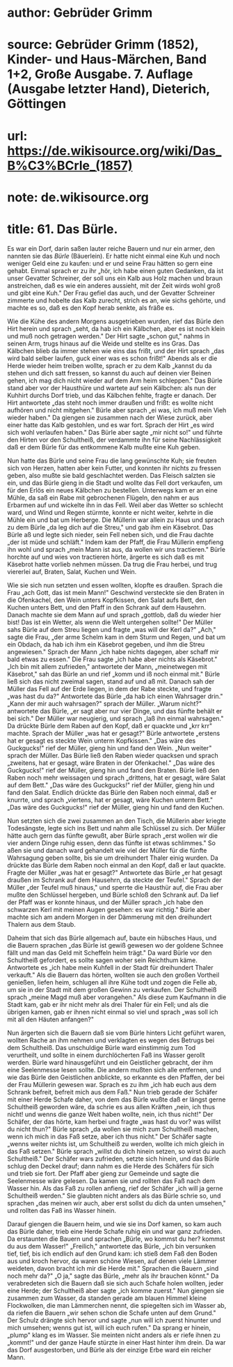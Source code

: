 # author: Gebrüder Grimm
# source: Gebrüder Grimm (1852), Kinder- und Haus-Märchen, Band 1+2, Große Ausgabe. 7. Auflage (Ausgabe letzter Hand), Dieterich, Göttingen
# url: https://de.wikisource.org/wiki/Das_B%C3%BCrle_(1857)
# note: de.wikisource.org
# title: 61. Das Bürle.

Es war ein Dorf, darin saßen lauter reiche Bauern und nur ein armer, den nannten sie das *Bürle* (Bäuerlein). Er hatte nicht einmal eine Kuh und noch weniger Geld eine zu kaufen: und er und seine Frau hätten so gern eine gehabt. Einmal sprach er zu ihr „hör, ich habe einen guten Gedanken, da ist unser Gevatter Schreiner, der soll uns ein Kalb aus Holz machen und braun anstreichen, daß es wie ein anderes aussieht, mit der Zeit wirds wohl groß und gibt eine Kuh." Der Frau gefiel das auch, und der Gevatter Schreiner zimmerte und hobelte das Kalb zurecht, strich es an, wie sichs gehörte, und machte es so, daß es den Kopf herab senkte, als fräße es. 

Wie die Kühe des andern Morgens ausgetrieben wurden, rief das Bürle den Hirt herein und sprach „seht, da hab ich ein Kälbchen, aber es ist noch klein und muß noch getragen werden." Der Hirt sagte „schon gut," nahms in seinen Arm, trugs hinaus auf die Weide und stellte es ins Gras. Das Kälbchen blieb da immer stehen wie eins das frißt, und der Hirt sprach „das wird bald selber laufen, guck einer was es schon frißt!" Abends als er die Herde wieder heim treiben wollte, sprach er zu dem Kalb „kannst du da stehen und dich satt fressen, so kannst du auch auf deinen vier Beinen gehen, ich mag dich nicht wieder auf dem Arm heim schleppen." Das Bürle stand aber vor der Hausthüre und wartete auf sein Kälbchen: als nun der Kuhhirt durchs Dorf trieb, und das Kälbchen fehlte, fragte er danach. Der Hirt antwortete „das  steht noch immer draußen und frißt: es wollte nicht aufhören und nicht mitgehen." Bürle aber sprach „ei was, ich muß mein Vieh wieder haben." Da giengen sie zusammen nach der Wiese zurück, aber einer hatte das Kalb gestohlen, und es war fort. Sprach der Hirt „es wird sich wohl verlaufen haben." Das Bürle aber sagte „mir nicht so!" und führte den Hirten vor den Schultheiß, der verdammte ihn für seine Nachlässigkeit daß er dem Bürle für das entkommene Kalb mußte eine Kuh geben. 

Nun hatte das Bürle und seine Frau die lang gewünschte Kuh; sie freuten sich von Herzen, hatten aber kein Futter, und konnten ihr nichts zu fressen geben, also mußte sie bald geschlachtet werden. Das Fleisch salzten sie ein, und das Bürle gieng in die Stadt und wollte das Fell dort verkaufen, um für den Erlös ein neues Kälbchen zu bestellen. Unterwegs kam er an eine Mühle, da saß ein Rabe mit gebrochenen Flügeln, den nahm er aus Erbarmen auf und wickelte ihn in das Fell. Weil aber das Wetter so schlecht ward, und Wind und Regen stürmte, konnte er nicht weiter, kehrte in die Mühle ein und bat um Herberge. Die Müllerin war allein zu Haus und sprach zu dem Bürle „da leg dich auf die Streu," und gab ihm ein Käsebrot. Das Bürle aß und legte sich nieder, sein Fell neben sich, und die Frau dachte „der ist müde und schläft." Indem kam der Pfaff, die Frau Müllerin empfieng ihn wohl und sprach „mein Mann ist aus, da wollen wir uns tractieren." Bürle horchte auf und wies von tractieren hörte, ärgerte es sich daß es mit Käsebrot hatte vorlieb nehmen müssen. Da trug die Frau herbei, und trug viererlei auf, Braten, Salat, Kuchen und Wein. 

Wie sie sich nun setzten und essen wollten, klopfte es draußen. Sprach die Frau „ach Gott, das ist mein Mann!" Geschwind versteckte sie den Braten in die Ofenkachel, den Wein unters Kopfkissen, den Salat aufs Bett, den Kuchen unters Bett, und den Pfaff in den Schrank auf dem Hausehrn. Danach machte sie dem  Mann auf und sprach „gottlob, daß du wieder hier bist! Das ist ein Wetter, als wenn die Welt untergehen sollte!" Der Müller sahs Bürle auf dem Streu liegen und fragte „was will der Kerl da?" „Ach," sagte die Frau, „der arme Schelm kam in dem Sturm und Regen, und bat um ein Obdach, da hab ich ihm ein Käsebrot gegeben, und ihm die Streu angewiesen." Sprach der Mann „ich habe nichts dagegen, aber schaff mir bald etwas zu essen." Die Frau sagte „ich habe aber nichts als Käsebrot." „Ich bin mit allem zufrieden," antwortete der Mann, „meinetwegen mit Käsebrot," sah das Bürle an und rief „komm und iß noch einmal mit." Bürle ließ sich das nicht zweimal sagen, stand auf und aß mit. Danach sah der Müller das Fell auf der Erde liegen, in dem der Rabe steckte, und fragte „was hast du da?" Antwortete das Bürle „da hab ich einen Wahrsager drin." „Kann der mir auch wahrsagen?" sprach der Müller. „Warum nicht?" antwortete das Bürle, „er sagt aber nur vier Dinge, und das fünfte behält er bei sich." Der Müller war neugierig, und sprach „laß ihn einmal wahrsagen." Da drückte Bürle dem Raben auf den Kopf, daß er quackte und „krr krr" machte. Sprach der Müller „was hat er gesagt?" Bürle antwortete „erstens hat er gesagt es steckte Wein unterm Kopfkissen." „Das wäre des Guckgucks!" rief der Müller, gieng hin und fand den Wein. „Nun weiter" sprach der Müller. Das Bürle ließ den Raben wieder quacksen und sprach „zweitens, hat er gesagt, wäre Braten in der Ofenkachel." „Das wäre des Guckgucks!" rief der Müller, gieng hin und fand den Braten. Bürle ließ den Raben noch mehr weissagen und sprach „drittens, hat er gesagt, wäre Salat auf dem Bett." „Das wäre des Guckgucks!" rief der Müller, gieng hin und fand den Salat. Endlich drückte das Bürle den Raben noch einmal, daß er knurrte, und sprach „viertens, hat er gesagt, wäre Kuchen unterm Bett." „Das wäre des Guckgucks!" rief der Müller, gieng hin und fand den Kuchen. 

  Nun setzten sich die zwei zusammen an den Tisch, die Müllerin aber kriegte Todesängste, legte sich ins Bett und nahm alle Schlüssel zu sich. Der Müller hätte auch gern das fünfte gewußt, aber Bürle sprach „erst wollen wir die vier andern Dinge ruhig essen, denn das fünfte ist etwas schlimmes." So aßen sie und danach ward gehandelt wie viel der Müller für die fünfte Wahrsagung geben sollte, bis sie um dreihundert Thaler einig wurden. Da drückte das Bürle dem Raben noch einmal an den Kopf, daß er laut quackte. Fragte der Müller „was hat er gesagt?" Antwortete das Bürle „er hat gesagt draußen im Schrank auf dem Hausehrn, da steckte der Teufel." Sprach der Müller „der Teufel muß hinaus," und sperrte die Hausthür auf, die Frau aber mußte den Schlüssel hergeben, und Bürle schloß den Schrank auf. Da lief der Pfaff was er konnte hinaus, und der Müller sprach „ich habe den schwarzen Kerl mit meinen Augen gesehen: es war richtig." Bürle aber machte sich am andern Morgen in der Dämmerung mit den dreihundert Thalern aus dem Staub. 

Daheim that sich das Bürle allgemach auf, baute ein hübsches Haus, und die Bauern sprachen „das Bürle ist gewiß gewesen wo der goldene Schnee fällt und man das Geld mit Scheffeln heim trägt." Da ward Bürle vor den Schultheiß gefordert, es sollte sagen woher sein Reichthum käme. Antwortete es „ich habe mein Kuhfell in der Stadt für dreihundert Thaler verkauft." Als die Bauern das hörten, wollten sie auch den großen Vortheil genießen, liefen heim, schlugen all ihre Kühe todt und zogen die Felle ab, um sie in der Stadt mit dem großen Gewinn zu verkaufen. Der Schultheiß sprach „meine Magd muß aber vorangehen." Als diese zum Kaufmann in die Stadt kam, gab er ihr nicht mehr als drei Thaler für ein Fell; und als die übrigen kamen, gab er ihnen nicht einmal so viel und sprach „was soll ich mit all den Häuten anfangen?" 

  Nun ärgerten sich die Bauern daß sie vom Bürle hinters Licht geführt waren, wollten Rache an ihm nehmen und verklagten es wegen des Betrugs bei dem Schultheiß. Das unschuldige Bürle ward einstimmig zum Tod verurtheilt, und sollte in einem durchlöcherten Faß ins Wasser gerollt werden. Bürle ward hinausgeführt und ein Geistlicher gebracht, der ihm eine Seelenmesse lesen sollte. Die andern mußten sich alle entfernen, und wie das Bürle den Geistlichen anblickte, so erkannte es den Pfaffen, der bei der Frau Müllerin gewesen war. Sprach es zu ihm „ich hab euch aus dem Schrank befreit, befreit mich aus dem Faß." Nun trieb gerade der Schäfer mit einer Herde Schafe daher, von dem das Bürle wußte daß er längst gerne Schultheiß geworden wäre, da schrie es aus allen Kräften „nein, ich thus nicht! und wenns die ganze Welt haben wollte, nein, ich thus nicht!" Der Schäfer, der das hörte, kam herbei und fragte „was hast du vor? was willst du nicht thun?" Bürle sprach „da wollen sie mich zum Schultheiß machen, wenn ich mich in das Faß setze, aber ich thus nicht." Der Schäfer sagte „wenns weiter nichts ist, um Schultheiß zu werden, wollte ich mich gleich in das Faß setzen." Bürle sprach „willst du dich hinein setzen, so wirst du auch Schultheiß." Der Schäfer wars zufrieden, setzte sich hinein, und das Bürle schlug den Deckel drauf; dann nahm es die Herde des Schäfers für sich und trieb sie fort. Der Pfaff aber gieng zur Gemeinde und sagte die Seelenmesse wäre gelesen. Da kamen sie und rollten das Faß nach dem Wasser hin. Als das Faß zu rollen anfieng, rief der Schäfer „ich will ja gerne Schultheiß werden." Sie glaubten nicht anders als das Bürle schrie so, und sprachen „das meinen wir auch, aber erst sollst du dich da unten umsehen," und rollten das Faß ins Wasser hinein. 

Darauf giengen die Bauern heim, und wie sie ins Dorf kamen, so kam auch das Bürle daher, trieb eine Herde Schafe ruhig ein  und war ganz zufrieden. Da erstaunten die Bauern und sprachen „Bürle, wo kommst du her? kommst du aus dem Wasser!" „Freilich," antwortete das Bürle, „ich bin versunken tief, tief, bis ich endlich auf den Grund kam: ich stieß dem Faß den Boden aus und kroch hervor, da waren schöne Wiesen, auf denen viele Lämmer weideten, davon bracht ich mir die Herde mit." Sprachen die Bauern „sind noch mehr da?" „O ja," sagte das Bürle, „mehr als ihr brauchen könnt." Da verabredeten sich die Bauern daß sie sich auch Schafe holen wollten, jeder eine Herde; der Schultheiß aber sagte „ich komme zuerst." Nun giengen sie zusammen zum Wasser, da standen gerade am blauen Himmel kleine Flockwolken, die man Lämmerchen nennt, die spiegelten sich im Wasser ab, da riefen die Bauern „wir sehen schon die Schafe unten auf dem Grund." Der Schulz drängte sich hervor und sagte „nun will ich zuerst hinunter und mich umsehen; wenns gut ist, will ich euch rufen." Da sprang er hinein, „plump" klang es im Wasser. Sie meinten nicht anders als er riefe ihnen zu „kommt!" und der ganze Haufe stürzte in einer Hast hinter ihm drein. Da war das Dorf ausgestorben, und Bürle als der einzige Erbe ward ein reicher Mann. 

